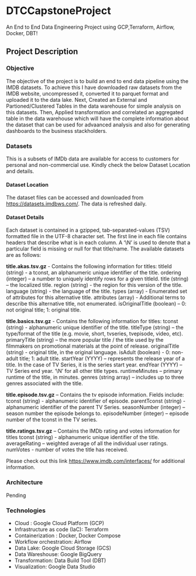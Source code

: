 # DTCCapstoneProject
An End to End Data Engineering Project using GCP,Terraform, Airflow, Docker, DBT!

## Project Description
### Objective
The objective of the project is to build an end to end data pipeline using the IMDB datasets. To achieve this I have downloaded raw datasets from the IMDB website, uncompressed it, converted it to parquet format and uploaded it to the data lake. Next, Created an External and Partioned/Clustered Tables in the data warehouse for simple analysis on this datasets. Then, Applied transformation and correlated an aggregated table in the data warehouse which will have the complete information about the dataset that can be used for advaanced analysis and also for generating dashboards to the business stackholders.

### Datasets
This is a subsets of IMDb data are available for access to customers for personal and non-commercial use. Kindly check the below Dataset Location and details.

#### Dataset Location
The dataset files can be accessed and downloaded from https://datasets.imdbws.com/. The data is refreshed daily.

#### Dataset Details
Each dataset is contained in a gzipped, tab-separated-values (TSV) formatted file in the UTF-8 character set. The first line in each file contains headers that describe what is in each column. A ‘\N’ is used to denote that a particular field is missing or null for that title/name. The available datasets are as follows:

**title.akas.tsv.gz** - Contains the following information for titles:
titleId (string) - a tconst, an alphanumeric unique identifier of the title.
ordering (integer) – a number to uniquely identify rows for a given titleId.
title (string) – the localized title.
region (string) - the region for this version of the title.
language (string) - the language of the title.
types (array) - Enumerated set of attributes for this alternative title. 
attributes (array) - Additional terms to describe this alternative title, not enumerated.
isOriginalTitle (boolean) – 0: not original title; 1: original title.

**title.basics.tsv.gz** - Contains the following information for titles:
tconst (string) - alphanumeric unique identifier of the title.
titleType (string) – the type/format of the title (e.g. movie, short, tvseries, tvepisode, video, etc).
primaryTitle (string) – the more popular title / the title used by the filmmakers on promotional materials at the point of release.
originalTitle (string) - original title, in the original language.
isAdult (boolean) - 0: non-adult title; 1: adult title.
startYear (YYYY) – represents the release year of a title. In the case of TV Series, it is the series start year.
endYear (YYYY) – TV Series end year. ‘\N’ for all other title types.
runtimeMinutes – primary runtime of the title, in minutes.
genres (string array) – includes up to three genres associated with the title.

**title.episode.tsv.gz** – Contains the tv episode information. Fields include:
tconst (string) - alphanumeric identifier of episode.
parentTconst (string) - alphanumeric identifier of the parent TV Series.
seasonNumber (integer) – season number the episode belongs to.
episodeNumber (integer) – episode number of the tconst in the TV series.

**title.ratings.tsv.gz** – Contains the IMDb rating and votes information for titles
tconst (string) - alphanumeric unique identifier of the title.
averageRating – weighted average of all the individual user ratings.
numVotes - number of votes the title has received.

Please check out this link https://www.imdb.com/interfaces/ for additional information.

### Architecture
Pending

### Technologies
  - Cloud : Google Cloud Platform (GCP)
  - Infrastructure as code (IaC): Terraform
  - Containerization : Docker, Docker Compose
  - Workflow orchestration: Airflow
  - Data Lake: Google Cloud Storage (GCS)
  - Data Wareshouse:  Google BigQuery
  - Transformation: Data Build Tool (DBT)
  - Visualization: Google Data Studio
